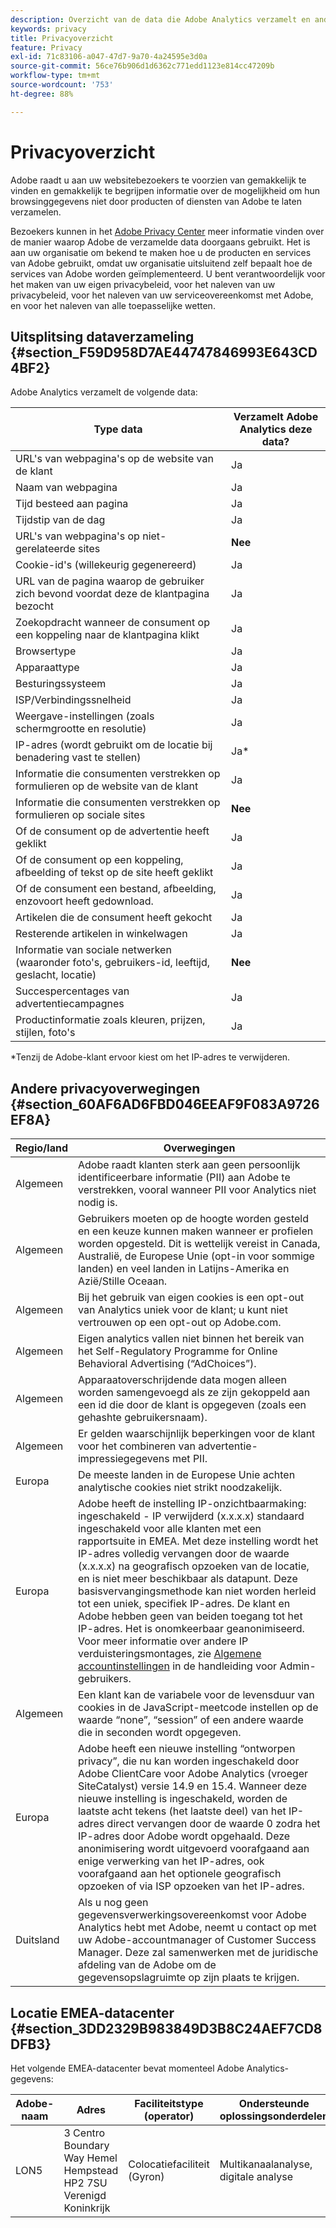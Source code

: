 ```yaml
---
description: Overzicht van de data die Adobe Analytics verzamelt en andere privacyoverwegingen.
keywords: privacy
title: Privacyoverzicht
feature: Privacy
exl-id: 71c83106-a047-47d7-9a70-4a24595e3d0a
source-git-commit: 56ce76b906d1d6362c771edd1123e814cc47209b
workflow-type: tm+mt
source-wordcount: '753'
ht-degree: 88%

---
```


# Privacyoverzicht

Adobe raadt u aan uw websitebezoekers te voorzien van gemakkelijk te vinden en gemakkelijk te begrijpen informatie over de mogelijkheid om hun browsinggegevens niet door producten of diensten van Adobe te laten verzamelen.

Bezoekers kunnen in het [Adobe Privacy Center](https://www.adobe.com/nl/privacy.html) meer informatie vinden over de manier waarop Adobe de verzamelde data doorgaans gebruikt. Het is aan uw organisatie om bekend te maken hoe u de producten en services van Adobe gebruikt, omdat uw organisatie uitsluitend zelf bepaalt hoe de services van Adobe worden geïmplementeerd. U bent verantwoordelijk voor het maken van uw eigen privacybeleid, voor het naleven van uw privacybeleid, voor het naleven van uw serviceovereenkomst met Adobe, en voor het naleven van alle toepasselijke wetten.

## Uitsplitsing dataverzameling {#section_F59D958D7AE44747846993E643CD4BF2}

Adobe Analytics verzamelt de volgende data:

| Type data | Verzamelt Adobe Analytics deze data? |
|---|---|
| URL&#39;s van webpagina&#39;s op de website van de klant | Ja |
| Naam van webpagina | Ja |
| Tijd besteed aan pagina | Ja |
| Tijdstip van de dag | Ja |
| URL&#39;s van webpagina&#39;s op niet-gerelateerde sites | **Nee** |
| Cookie-id&#39;s (willekeurig gegenereerd) | Ja |
| URL van de pagina waarop de gebruiker zich bevond voordat deze de klantpagina bezocht | Ja |
| Zoekopdracht wanneer de consument op een koppeling naar de klantpagina klikt | Ja |
| Browsertype | Ja |
| Apparaattype | Ja |
| Besturingssysteem | Ja |
| ISP/Verbindingssnelheid | Ja |
| Weergave-instellingen (zoals schermgrootte en resolutie) | Ja |
| IP-adres (wordt gebruikt om de locatie bij benadering vast te stellen) | Ja&#42; |
| Informatie die consumenten verstrekken op formulieren op de website van de klant | Ja |
| Informatie die consumenten verstrekken op formulieren op sociale sites | **Nee** |
| Of de consument op de advertentie heeft geklikt | Ja |
| Of de consument op een koppeling, afbeelding of tekst op de site heeft geklikt | Ja |
| Of de consument een bestand, afbeelding, enzovoort heeft gedownload. | Ja |
| Artikelen die de consument heeft gekocht | Ja |
| Resterende artikelen in winkelwagen | Ja |
| Informatie van sociale netwerken (waaronder foto&#39;s, gebruikers-id, leeftijd, geslacht, locatie) | **Nee** |
| Succespercentages van advertentiecampagnes | Ja |
| Productinformatie zoals kleuren, prijzen, stijlen, foto&#39;s | Ja |

&#42;Tenzij de Adobe-klant ervoor kiest om het IP-adres te verwijderen.

## Andere privacyoverwegingen {#section_60AF6AD6FBD046EEAF9F083A9726EF8A}

| Regio/land | Overwegingen |
|--- |--- |
| Algemeen | Adobe raadt klanten sterk aan geen persoonlijk identificeerbare informatie (PII) aan Adobe te verstrekken, vooral wanneer PII voor Analytics niet nodig is. |
| Algemeen | Gebruikers moeten op de hoogte worden gesteld en een keuze kunnen maken wanneer er profielen worden opgesteld. Dit is wettelijk vereist in Canada, Australië, de Europese Unie (opt-in voor sommige landen) en veel landen in Latijns-Amerika en Azië/Stille Oceaan. |
| Algemeen | Bij het gebruik van eigen cookies is een opt-out van Analytics uniek voor de klant; u kunt niet vertrouwen op een opt-out op Adobe.com. |
| Algemeen | Eigen analytics vallen niet binnen het bereik van het Self-Regulatory Programme for Online Behavioral Advertising (“AdChoices”). |
| Algemeen | Apparaatoverschrijdende data mogen alleen worden samengevoegd als ze zijn gekoppeld aan een id die door de klant is opgegeven (zoals een gehashte gebruikersnaam). |
| Algemeen | Er gelden waarschijnlijk beperkingen voor de klant voor het combineren van advertentie-impressiegegevens met PII. |
| Europa | De meeste landen in de Europese Unie achten analytische cookies niet strikt noodzakelijk. |
| Europa | Adobe heeft de instelling IP-onzichtbaarmaking: ingeschakeld - IP verwijderd (x.x.x.x) standaard ingeschakeld voor alle klanten met een rapportsuite in EMEA. Met deze instelling wordt het IP-adres volledig vervangen door de waarde (x.x.x.x) na geografisch opzoeken van de locatie, en is niet meer beschikbaar als datapunt. Deze basisvervangingsmethode kan niet worden herleid tot een uniek, specifiek IP-adres. De klant en Adobe hebben geen van beiden toegang tot het IP-adres. Het is onomkeerbaar geanonimiseerd. Voor meer informatie over andere IP verduisteringsmontages, zie [Algemene accountinstellingen](/help/admin/admin/c-manage-report-suites/c-edit-report-suites/general/general-acct-settings-admin.md) in de handleiding voor Admin-gebruikers. |
| Algemeen | Een klant kan de variabele voor de levensduur van cookies in de JavaScript-meetcode instellen op de waarde “none”, “session” of een andere waarde die in seconden wordt opgegeven. |
| Europa | Adobe heeft een nieuwe instelling “ontworpen privacy”, die nu kan worden ingeschakeld door Adobe ClientCare voor Adobe Analytics (vroeger SiteCatalyst) versie 14.9 en 15.4. Wanneer deze nieuwe instelling is ingeschakeld, worden de laatste acht tekens (het laatste deel) van het IP-adres direct vervangen door de waarde 0 zodra het IP-adres door Adobe wordt opgehaald. Deze anonimisering wordt uitgevoerd voorafgaand aan enige verwerking van het IP-adres, ook voorafgaand aan het optionele geografisch opzoeken of via ISP opzoeken van het IP-adres. |
| Duitsland | Als u nog geen gegevensverwerkingsovereenkomst voor Adobe Analytics hebt met Adobe, neemt u contact op met uw Adobe-accountmanager of Customer Success Manager. Deze zal samenwerken met de juridische afdeling van de Adobe om de gegevensopslagruimte op zijn plaats te krijgen. |

## Locatie EMEA-datacenter {#section_3DD2329B983849D3B8C24AEF7CD8DFB3}

Het volgende EMEA-datacenter bevat momenteel Adobe Analytics-gegevens:

| Adobe-naam | Adres | Faciliteitstype (operator) | Ondersteunde oplossingsonderdelen | Certificeringen |
|--- |--- |--- |--- |--- |
| LON5 | 3 Centro  Boundary Way Hemel Hempstead HP2 7SU Verenigd Koninkrijk | Colocatiefaciliteit (Gyron) | Multikanaalanalyse, digitale analyse | SSAE 16 |